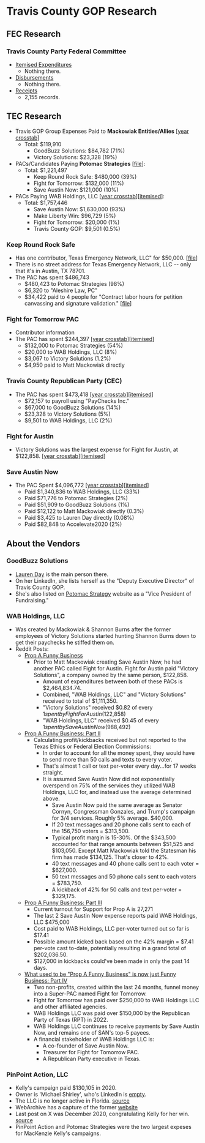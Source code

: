 # Travis County GOP Research

## FEC Research
### Travis County Party Federal Committee
- [Itemised Expenditures](https://www.fec.gov/data/independent-expenditures/?data_type=processed&most_recent=true&q_spender=C00418889&cycle=2016&cycle=2018&cycle=2020&cycle=2022&cycle=2024&cycle=2026&is_notice=false)
  - Nothing there.
- [Disbursements](https://www.fec.gov/data/disbursements/?data_type=processed&committee_id=C00231688&committee_id=C00418889&two_year_transaction_period=2018&two_year_transaction_period=2020&two_year_transaction_period=2022&two_year_transaction_period=2024&two_year_transaction_period=2026&min_date=01%2F01%2F2025&max_date=12%2F31%2F2026)
  - Nothing there.
- [Receipts](https://www.fec.gov/data/receipts/?committee_id=C00418889&two_year_transaction_period=2024&data_type=processed)
  - 2,155 records.

## TEC Research
- Travis GOP Group Expenses Paid to **Mackowiak Entities/Allies** [[year crosstab](data/mackowiak_entities_payments.csv)]
  - Total: $119,910
    - GoodBuzz Solutions: $84,782 (71%)
    - Victory Solutions: $23,328 (19%)
- PACs/Candidates Paying **Potomac Strategies** [[file](data/potomac_pac_payments.csv)]:
  - Total: $1,221,497
    - Keep Round Rock Safe: $480,000 (39%)
    - Fight for Tomorrow: $132,000 (11%)
    - Save Austin Now: $121,000 (10%)
- PACs Paying WAB Holdings, LLC [[year crosstab](data/wab_pac_payments.csv)][[itemised](data/wab_pac_payments_raw.csv)]:
  - Total: $1,757,446
    - Save Austin Now: $1,630,000 (93%)
    - Make Liberty Win: $96,729 (5%)
    - Fight for Tomorrow: $20,000 (1%)
    - Travis County GOP: $9,501 (0.5%)
  
### Keep Round Rock Safe
- Has one contributor, Texas Emergency Network, LLC" for $50,000. [[file](data/keep_round_rock_safe_contributors.csv)]
- There is no street address for Texas Emergency Network, LLC -- only that it's in Austin, TX 78701.
- The PAC has spent $486,743
  - $480,423 to Potomac Strategies (98%)
  - $6,320 to "Aleshire Law, PC"
  - $34,422 paid to 4 people for
  "Contract labor hours for petition canvassing and signature validation." [[file](data/keep_round_rock_safe_payroll.csv)]


### Fight for Tomorrow PAC
- Contributor information
- The PAC has spent $244,397 [[year crosstab](data/fight_for_tomorrow_expenses.csv)][[itemised](data/fight_for_tomorrow_expenses_raw.csv)]
  - $132,000 to Potomac Strategies (54%)
  - $20,000 to WAB Holdings, LLC (8%)
  - $3,067 to Victory Solutions (1.2%)
  - $4,950 paid to Matt Mackowiak directly

### Travis County Republican Party (CEC)
- The PAC has spent $473,418 [[year crosstab](data/travis_cec_expenses.csv)][[itemised](data/travis_cec_expenses_raw.csv)]
  - $72,157 to payroll using "PayChecks Inc."
  - $67,000 to GoodBuzz Solutions (14%)
  - $23,328 to Victory Solutions (5%)
  - $9,501 to WAB Holdings, LLC (2%)

### Fight for Austin
- Victory Solutions was the largest expense for Fight for Austin, at $122,858. [[year crosstab](data/fight_for_austin_expenses.csv)][[itemised](data/fight_for_austin_expenses_raw.csv)]


### Save Austin Now
- The PAC Spent $4,096,772 [[year crosstab](data/save_austin_now_expenses.csv)][[itemised](data/save_austin_now_expenses_raw.csv)]
  - Paid $1,340,836 to WAB Holdings, LLC (33%)
  - Paid $71,776 to Potomac Strategies (2%)
  - Paid $51,909 to GoodBuzz Solutions (1%)
  - Paid $12,122 to Matt Mackowiak directly (0.3%)
  - Paid $3,425 to Lauren Day directly (0.08%)
  - Paid $82,848 to Accelevate2020 (2%)

## About the Vendors
### GoodBuzz Solutions
- [Lauren Day](https://www.linkedin.com/in/laurenhartday/) is the main person there.
- On her LinkedIn, she lists herself as the "Deputy Executive Director" of Travis County GOP.
- She's also listed on [Potomac Strategy](https://www.potomacstrategygroup.com/#who) website as a "Vice President of Fundraising."

### WAB Holdings, LLC
- Was created by Mackowiak & Shannon Burns after the former employees of Victory Solutions started hunting Shannon Burns down to get their paychecks he stiffed them on.
- Reddit Posts:
  - [Prop A Funny Business](https://www.reddit.com/r/Austin/comments/q81mjg/prop_a_funny_business/)
    - Prior to Matt Mackowiak creating Save Austin Now, he had another PAC called Fight for Austin. Fight for Austin paid "Victory Solutions", a company owned by the same person, $122,858. 
      - Amount of expenditures between both of these PACs is $2,464,834.74. 
      - Combined, "WAB Holdings, LLC" and "Victory Solutions" received to total of $1,111,350.
      - "Victory Solutions" received $0.82 of every $1 spent by Fight For Austin ($122,858)
      - "WAB Holdings, LLC" received $0.45 of every $1 spent by Save Austin Now ($988,492)
  - [Prop A Funny Business: Part II](https://www.reddit.com/r/Austin/comments/qar7fb/prop_a_funny_business_part_ii/)
    - Calculating profit/kickbacks received but not reported to the Texas Ethics or Federal Election Commissions:
      - In order to account for all the money spent, they would have to send more than 50 calls and texts to every voter. 
      - That's almost 1 call or text per-voter every day...for 17 weeks straight. 
      - It is assumed Save Austin Now did not exponentially overspend on 75% of the services they utilized WAB Holdings, LLC for, and instead use the average determined above. 
        - Save Austin Now paid the same average as Senator Cornyn, Congressman Gonzales, and Trump's campaign for 3/4 services. Roughly 5% average. $40,000. 
        - If 20 text messages and 20 phone calls sent to each of the 156,750 voters = $313,500. 
        - Typical profit margin is 15-30%. Of the $343,500 accounted for that range amounts between $51,525 and $103,050. Except Matt Mackowiak told the Statesman his firm has made $134,125. That's closer to 42%. 
        - 40 text messages and 40 phone calls sent to each voter = $627,000. 
        - 50 text messages and 50 phone calls sent to each voters = $783,750. 
        - A kickback of 42% for 50 calls and text per-voter = $329,175.
  - [Prop A Funny Business: Part III](https://www.reddit.com/r/Austin/comments/qh0qz0/prop_a_funny_business_part_iii/)
    - Current turnout for Support for Prop A is 27,271 
    - The last 2 Save Austin Now expense reports paid WAB Holdings, LLC $475,000 
    - Cost paid to WAB Holdings, LLC per-voter turned out so far is $17.41 
    - Possible amount kicked back based on the 42% margin = $7.41 per-vote cast to-date, potentially resulting in a grand total of $202,036.50.
    - $127,000 in kickbacks could've been made in only the past 14 days.
  - [What used to be "Prop A Funny Business" is now just Funny Business: Part IV](https://www.reddit.com/r/Austin/comments/zh7l23/what_used_to_be_prop_a_funny_business_is_now_just/)
    - Two non-profits, created within the last 24 months, funnel money into a Super-PAC named Fight for Tomorrow. 
    - Fight for Tomorrow has paid over $250,000 to WAB Holdings LLC and other affiliated agencies. 
    - WAB Holdings LLC was paid over $150,000 by the Republican Party of Texas (RPT) in 2022. 
    - WAB Holdings LLC continues to receive payments by Save Austin Now, and remains one of SAN's top-5 payees. 
    - A financial stakeholder of WAB Holdings LLC is:
      - A co-founder of Save Austin Now. 
      - Treasurer for Fight for Tomorrow PAC. 
      - A Republican Party executive in Texas.

### PinPoint Action, LLC
- Kelly's campaign paid $130,105 in 2020.
- Owner is 'Michael Shirley', who's LinkedIn is [empty](https://www.linkedin.com/in/mikecshirley/).
- The LLC is no longer active in Florida. [source](https://www.flcompanyregistry.com/companies/pinpoint-action-llc/)
- WebArchive has a capture of the former [website](https://web.archive.org/web/20190417011050/https://www.pinpointaction.com/)
- Last post on X was December 2020, congratulating Kelly for her win. [source](https://x.com/pinpointaction)
- PinPoint Action and Potomac Strategies were the two largest expeses for MacKenzie Kelly's campaigns.